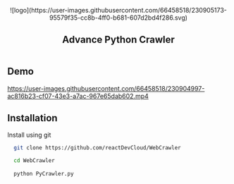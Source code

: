 
<p align="center">
  ![logo](https://user-images.githubusercontent.com/66458518/230905173-95579f35-cc8b-4ff0-b681-607d2bd4f286.svg)
</p>

<h2 align="center">
  Advance Python Crawler
</h2>

<p align="center">
  <img src="https://img.shields.io/badge/-in--progress-green" alt="" />
</p>

## Demo

https://user-images.githubusercontent.com/66458518/230904997-ac816b23-cf07-43e3-a7ac-967e65dab602.mp4


## Installation

Install using git

```bash
  git clone https://github.com/reactDevCloud/WebCrawler

  cd WebCrawler
  
  python PyCrawler.py
```
